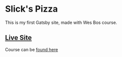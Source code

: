 # Slick's Pizza
This is my first Gatsby site, made with Wes Bos course.

## [Live Site](https://slicks-pizza-dhadh.netlify.app/)

Course can be [found here](https://mastergatsby.com/)
